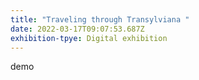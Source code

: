 ```yaml
---
title: "Traveling through Transylviana "
date: 2022-03-17T09:07:53.687Z
exhibition-tpye: Digital exhibition
---
```

demo
